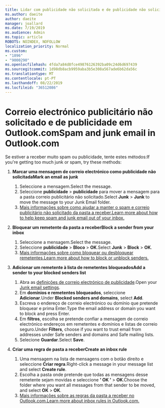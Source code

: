 ```yaml
---
title: Lidar com publicidade não solicitada e de publicidade não solicitada no Outlook.com
ms.author: daeite
author: daeite
manager: joallard
ms.date: 7/19/2019
ms.audience: Admin
ms.topic: article
ROBOTS: NOINDEX, NOFOLLOW
localization_priority: Normal
ms.custom:
- "1896"
- "9000290"
ms.openlocfilehash: 4fda7a84d8fce49876126392ba09c24d6d697439
ms.sourcegitcommit: 1d98db8acb9959aba3b5e308a567ade6b62da56c
ms.translationtype: MT
ms.contentlocale: pt-PT
ms.lasthandoff: 08/22/2019
ms.locfileid: "36512086"
---
```

# <a name="spam-and-junk-email-in-outlookcom"></a><span data-ttu-id="fa8f3-102">Correio electrónico publicitário não solicitado e de publicidade em Outlook.com</span><span class="sxs-lookup"><span data-stu-id="fa8f3-102">Spam and junk email in Outlook.com</span></span>

<span data-ttu-id="fa8f3-103">Se estiver a receber muito spam ou publicidade, tente estes métodos:</span><span class="sxs-lookup"><span data-stu-id="fa8f3-103">If you're getting too much junk or spam, try these methods:</span></span>

1. <span data-ttu-id="fa8f3-104">**Marcar uma mensagem de correio electrónico como publicidade não solicitada**</span><span class="sxs-lookup"><span data-stu-id="fa8f3-104">**Mark an email as junk**</span></span>
    1. <span data-ttu-id="fa8f3-105">Seleccione a mensagem.</span><span class="sxs-lookup"><span data-stu-id="fa8f3-105">Select the message.</span></span>
    1. <span data-ttu-id="fa8f3-106">Seleccione **publicidade** > **publicidade** para mover a mensagem para a pasta correio publicitário não solicitado.</span><span class="sxs-lookup"><span data-stu-id="fa8f3-106">Select **Junk** > **Junk** to move the message to your Junk Email folder.</span></span>
    1. [<span data-ttu-id="fa8f3-107">Mais informações sobre como ajudar a manter o spam e correio publicitário não solicitado da pasta a receber.</span><span class="sxs-lookup"><span data-stu-id="fa8f3-107">Learn more about how to help keep spam and junk email out of your inbox.</span></span>](https://support.office.com/article/a3ece97b-82f8-4a5e-9ac3-e92fa6427ae4?wt.mc_id=Office_Outlook_com_Alchemy)

1. <span data-ttu-id="fa8f3-108">**Bloquear um remetente da pasta a receber**</span><span class="sxs-lookup"><span data-stu-id="fa8f3-108">**Block a sender from your inbox**</span></span>
    1. <span data-ttu-id="fa8f3-109">Seleccione a mensagem.</span><span class="sxs-lookup"><span data-stu-id="fa8f3-109">Select the message.</span></span>
    1. <span data-ttu-id="fa8f3-110">Seleccione **publicidade** > **Bloco** > **OK**.</span><span class="sxs-lookup"><span data-stu-id="fa8f3-110">Select **Junk** > **Block** > **OK**.</span></span>
    1. [<span data-ttu-id="fa8f3-111">Mais informações sobre como bloquear ou desbloquear remetentes.</span><span class="sxs-lookup"><span data-stu-id="fa8f3-111">Learn more about how to block or unblock senders.</span></span>](https://support.office.com/article/afba1c94-77bb-4f50-8b85-057cf52f4d5e?wt.mc_id=Office_Outlook_com_Alchemy)

1. <span data-ttu-id="fa8f3-112">**Adicionar um remetente à lista de remetentes bloqueados**</span><span class="sxs-lookup"><span data-stu-id="fa8f3-112">**Add a sender to your blocked senders list**</span></span>
    1. <span data-ttu-id="fa8f3-113">Abra as [definições de correio electrónico de publicidade](https://outlook.live.com/mail/options/mail/junkEmail/blockedSendersAndDomainsV2).</span><span class="sxs-lookup"><span data-stu-id="fa8f3-113">Open your [Junk email settings](https://outlook.live.com/mail/options/mail/junkEmail/blockedSendersAndDomainsV2).</span></span>
    1. <span data-ttu-id="fa8f3-114">Em **domínios e remetentes bloqueados**, seleccione **Adicionar**.</span><span class="sxs-lookup"><span data-stu-id="fa8f3-114">Under **Blocked senders and domains**, select **Add**.</span></span>
    1. <span data-ttu-id="fa8f3-115">Escreva o endereço de correio electrónico ou domínio que pretende bloquear e prima Enter.</span><span class="sxs-lookup"><span data-stu-id="fa8f3-115">Type the email address or domain you want to block and press Enter.</span></span>
    1. <span data-ttu-id="fa8f3-116">Em **filtros**, escolha se pretende confiar a mensagem de correio electrónico endereços em remetentes e domínios e listas de correio seguro.</span><span class="sxs-lookup"><span data-stu-id="fa8f3-116">Under **Filters**, choose if you want to trust email from addresses under Safe senders and domains and Safe mailing lists.</span></span>
    1. <span data-ttu-id="fa8f3-117">Selecione **Guardar**.</span><span class="sxs-lookup"><span data-stu-id="fa8f3-117">Select **Save**.</span></span>

1. <span data-ttu-id="fa8f3-118">**Criar uma regra de pasta a receber**</span><span class="sxs-lookup"><span data-stu-id="fa8f3-118">**Create an inbox rule**</span></span>
    1. <span data-ttu-id="fa8f3-119">Uma mensagem na lista de mensagens com o botão direito e seleccione **Criar regra**.</span><span class="sxs-lookup"><span data-stu-id="fa8f3-119">Right-click a message in your message list and select **Create rule**.</span></span>
    1. <span data-ttu-id="fa8f3-120">Escolha a pasta onde pretende que todas as mensagens desse remetente sejam movidas e seleccione **' OK '** > **OK**.</span><span class="sxs-lookup"><span data-stu-id="fa8f3-120">Choose the folder where you want all messages from that sender to be moved, and select **OK** > **OK**.</span></span>
    1. [<span data-ttu-id="fa8f3-121">Mais informações sobre as regras da pasta a receber no Outlook.com.</span><span class="sxs-lookup"><span data-stu-id="fa8f3-121">Learn more about inbox rules in Outlook.com.</span></span>](https://support.office.com/article/4b094371-a5d7-49bd-8b1b-4e4896a7cc5d?wt.mc_id=Office_Outlook_com_Alchemy)